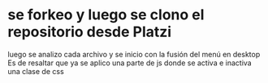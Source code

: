 # se forkeo y luego se clono el repositorio desde Platzi
luego se analizo cada archivo y se inicio con la fusión del menú en desktop
Es de resaltar que ya se aplico una parte de js donde se activa e inactiva una clase de css
